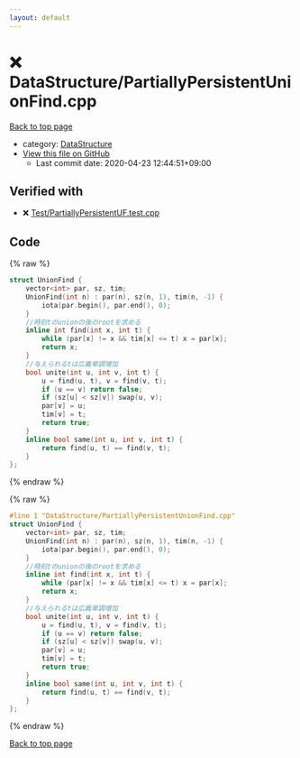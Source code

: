 ```yaml
---
layout: default
---
```


<!-- mathjax config similar to math.stackexchange -->
<script type="text/javascript" async
  src="https://cdnjs.cloudflare.com/ajax/libs/mathjax/2.7.5/MathJax.js?config=TeX-MML-AM_CHTML">
</script>
<script type="text/x-mathjax-config">
  MathJax.Hub.Config({
    TeX: { equationNumbers: { autoNumber: "AMS" }},
    tex2jax: {
      inlineMath: [ ['$','$'] ],
      processEscapes: true
    },
    "HTML-CSS": { matchFontHeight: false },
    displayAlign: "left",
    displayIndent: "2em"
  });
</script>

<script type="text/javascript" src="https://cdnjs.cloudflare.com/ajax/libs/jquery/3.4.1/jquery.min.js"></script>
<script src="https://cdn.jsdelivr.net/npm/jquery-balloon-js@1.1.2/jquery.balloon.min.js" integrity="sha256-ZEYs9VrgAeNuPvs15E39OsyOJaIkXEEt10fzxJ20+2I=" crossorigin="anonymous"></script>
<script type="text/javascript" src="../../assets/js/copy-button.js"></script>
<link rel="stylesheet" href="../../assets/css/copy-button.css" />


# :x: DataStructure/PartiallyPersistentUnionFind.cpp

<a href="../../index.html">Back to top page</a>

* category: <a href="../../index.html#5e248f107086635fddcead5bf28943fc">DataStructure</a>
* <a href="{{ site.github.repository_url }}/blob/master/DataStructure/PartiallyPersistentUnionFind.cpp">View this file on GitHub</a>
    - Last commit date: 2020-04-23 12:44:51+09:00




## Verified with

* :x: <a href="../../verify/Test/PartiallyPersistentUF.test.cpp.html">Test/PartiallyPersistentUF.test.cpp</a>


## Code

<a id="unbundled"></a>
{% raw %}
```cpp
struct UnionFind {
    vector<int> par, sz, tim;
    UnionFind(int n) : par(n), sz(n, 1), tim(n, -1) {
        iota(par.begin(), par.end(), 0);
    }
    //時刻tのunionの後のrootを求める
    inline int find(int x, int t) {
        while (par[x] != x && tim[x] <= t) x = par[x];
        return x;
    }
    //与えられるtは広義単調増加
    bool unite(int u, int v, int t) {
        u = find(u, t), v = find(v, t);
        if (u == v) return false;
        if (sz[u] < sz[v]) swap(u, v);
        par[v] = u;
        tim[v] = t;
        return true;
    }
    inline bool same(int u, int v, int t) {
        return find(u, t) == find(v, t);
    }
};
```
{% endraw %}

<a id="bundled"></a>
{% raw %}
```cpp
#line 1 "DataStructure/PartiallyPersistentUnionFind.cpp"
struct UnionFind {
    vector<int> par, sz, tim;
    UnionFind(int n) : par(n), sz(n, 1), tim(n, -1) {
        iota(par.begin(), par.end(), 0);
    }
    //時刻tのunionの後のrootを求める
    inline int find(int x, int t) {
        while (par[x] != x && tim[x] <= t) x = par[x];
        return x;
    }
    //与えられるtは広義単調増加
    bool unite(int u, int v, int t) {
        u = find(u, t), v = find(v, t);
        if (u == v) return false;
        if (sz[u] < sz[v]) swap(u, v);
        par[v] = u;
        tim[v] = t;
        return true;
    }
    inline bool same(int u, int v, int t) {
        return find(u, t) == find(v, t);
    }
};

```
{% endraw %}

<a href="../../index.html">Back to top page</a>

